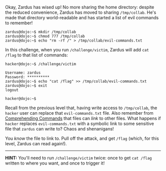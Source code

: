 Okay, Zardus has wised up!
No more sharing the home directory: despite the reduced convenience, Zardus has moved to sharing `/tmp/collab`.
He's made that directory world-readable and has started a list of evil commands to remember!

```console
zardus@dojo:~$ mkdir /tmp/collab
zardus@dojo:~$ chmod 777 /tmp/collab
zardus@dojo:~$ echo "rm -rf /" > /tmp/collab/evil-commands.txt
```

In this challenge, when you run `/challenge/victim`, Zardus will add `cat /flag` to that list of commands:

```console
hacker@dojo:~$ /challenge/victim

Username: zardus
Password: **********
zardus@dojo:~$ echo "cat /flag" >> /tmp/collab/evil-commands.txt
zardus@dojo:~$ exit
logout

hacker@dojo:~$
```

Recall from the previous level that, having write access to `/tmp/collab`, the `hacker` user can replace that `evil-commands.txt` file.
Also remember from [Comprehending Commands](../commands) that files can _link_ to other files.
What happens if `hacker` replaces `evil-commands.txt` with a symbolic link to some sensitive file that `zardus` can write to?
Chaos and shenanigans!

You _know_ the file to link to.
Pull off the attack, and get `/flag` (which, for this level, Zardus can read again!).

----
**HINT:**
You'll need to run `/challenge/victim` twice: once to get `cat /flag` written to where you want, and once to trigger it!
